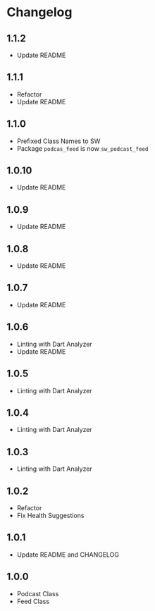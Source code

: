# Changelog

## 1.1.2

- Update README

## 1.1.1

- Refactor
- Update README

## 1.1.0

- Prefixed Class Names to SW
- Package `podcas_feed` is now `sw_podcast_feed`

## 1.0.10

- Update README

## 1.0.9

- Update README

## 1.0.8

- Update README

## 1.0.7

- Update README

## 1.0.6

- Linting with Dart Analyzer
- Update README

## 1.0.5

- Linting with Dart Analyzer

## 1.0.4

- Linting with Dart Analyzer

## 1.0.3

- Linting with Dart Analyzer

## 1.0.2

- Refactor
- Fix Health Suggestions

## 1.0.1

- Update README and CHANGELOG

## 1.0.0

- Podcast Class
- Feed Class
